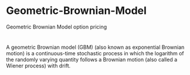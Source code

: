 # Geometric-Brownian-Model
Geometric Brownian Model option pricing
#
A geometric Brownian model (GBM) (also known as exponential Brownian motion) is a continuous-time stochastic process in which the logarithm of the randomly varying quantity follows a Brownian motion (also called a Wiener process) with drift.

